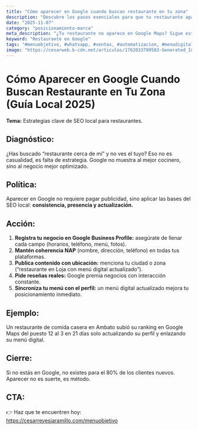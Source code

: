 ```yaml
---
title: "Cómo aparecer en Google cuando buscan restaurante en tu zona"
description: "Descubre los pasos esenciales para que tu restaurante aparezca en Google cuando los clientes buscan negocios cerca de ellos. Aprende la clave del SEO Local: consistencia NAP, reseñas y la importancia de un menú digital sincronizado."
date: "2025-11-07"
category: "posicionamiento-marca"
meta_description: "¿Tu restaurante no aparece en Google Maps? Sigue esta guía de SEO Local 2025: registra tu Google Business Profile, mantén la coherencia NAP y usa tu menú digital para posicionarte de manera gratuita y atraer nuevos clientes."
keyword: "Restaurante en Google"
tags: "#menuobjetivo, #whatsapp, #ventas, #automatizacion, #menudigital, #estrategia"
image: "https://cesarweb.b-cdn.net/articulos/1762033789583-Generated_Image_November_01__2025_-_4_49PM.webp"
---
```


<h1>Cómo Aparecer en Google Cuando Buscan Restaurante en Tu Zona (Guía Local 2025)</h1>
<p><strong>Tema:</strong> Estrategias clave de SEO local para restaurantes.</p>
<h2>Diagnóstico:</h2>
<p>¿Has buscado “restaurante cerca de mí” y no ves el tuyo?
Eso no es casualidad, es falta de estrategia. Google no muestra al mejor cocinero, sino al negocio mejor optimizado.</p>
<h2>Política:</h2>
<p>Aparecer en Google no requiere pagar publicidad, sino aplicar las bases del SEO local: <strong>consistencia, presencia y actualización.</strong></p>
<h2>Acción:</h2>
<ol>
<li><strong>Registra tu negocio en Google Business Profile:</strong> asegúrate de llenar cada campo (horarios, teléfono, menú, fotos).</li>
<li><strong>Mantén coherencia NAP</strong> (nombre, dirección, teléfono) en todas tus plataformas.</li>
<li><strong>Publica contenido con ubicación:</strong> menciona tu ciudad o zona (“restaurante en Loja con menú digital actualizado”).</li>
<li><strong>Pide reseñas reales:</strong> Google premia negocios con interacción constante.</li>
<li><strong>Sincroniza tu menú con el perfil:</strong> un menú digital actualizado mejora tu posicionamiento inmediato.</li>
</ol>
<h2>Ejemplo:</h2>
<p>Un restaurante de comida casera en Ambato subió su ranking en Google Maps del puesto 12 al 3 en 21 días solo actualizando su perfil y enlazando su menú digital.</p>
<h2>Cierre:</h2>
<p>Si no estás en Google, no existes para el 80% de los clientes nuevos.
Aparecer no es suerte, es método.</p>
<h2>CTA:</h2>
<p>👉 Haz que te encuentren hoy: <a href="https://cesarreyesjaramillo.com/menuobjetivo">https://cesarreyesjaramillo.com/menuobjetivo</a></p>
